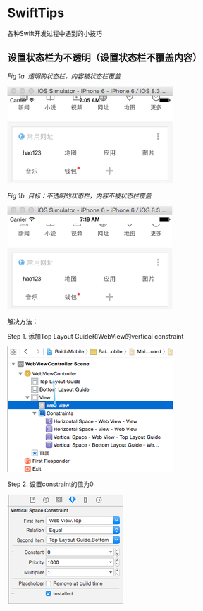 # SwiftTips
各种Swift开发过程中遇到的小技巧


## 设置状态栏为不透明（设置状态栏不覆盖内容）

*Fig 1a. 透明的状态栏，内容被状态栏覆盖*

![](https://raw.githubusercontent.com/machinecc/SwiftTips/master/Images/1a.png)



*Fig 1b. 目标：不透明的状态栏，内容不被状态栏覆盖*

![](https://raw.githubusercontent.com/machinecc/SwiftTips/master/Images/1b.png)



解决方法：

Step 1. 添加Top Layout Guide和WebView的vertical constraint 

![](https://raw.githubusercontent.com/machinecc/SwiftTips/master/Images/1c.png)




Step 2. 设置constraint的值为0

![](https://raw.githubusercontent.com/machinecc/SwiftTips/master/Images/1d.png)







